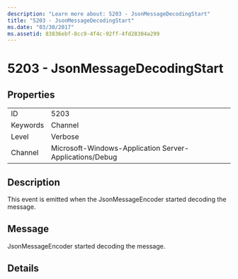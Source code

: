 ```yaml
---
description: "Learn more about: 5203 - JsonMessageDecodingStart"
title: "5203 - JsonMessageDecodingStart"
ms.date: "03/30/2017"
ms.assetid: 83836ebf-8cc9-4f4c-92ff-4fd28304a299
---
```

# 5203 - JsonMessageDecodingStart

## Properties  
  
|||  
|-|-|  
|ID|5203|  
|Keywords|Channel|  
|Level|Verbose|  
|Channel|Microsoft-Windows-Application Server-Applications/Debug|  
  
## Description  

 This event is emitted when the JsonMessageEncoder started decoding the message.  
  
## Message  

 JsonMessageEncoder started decoding the message.  
  
## Details
